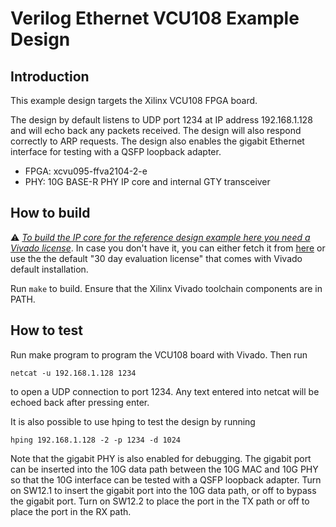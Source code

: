 # Verilog Ethernet VCU108 Example Design

## Introduction

This example design targets the Xilinx VCU108 FPGA board.

The design by default listens to UDP port 1234 at IP address 192.168.1.128 and
will echo back any packets received.  The design will also respond correctly
to ARP requests.  The design also enables the gigabit Ethernet interface for
testing with a QSFP loopback adapter.  

*  FPGA: xcvu095-ffva2104-2-e
*  PHY: 10G BASE-R PHY IP core and internal GTY transceiver

## How to build

:warning: *<ins>To build the IP core for the reference design example here
you need a Vivado license</ins>*. In case you don't have it, you can either
fetch it from [here](https://www.xilinx.com/support/licensing_solution_center.html)
or use the the default "30 day evaluation license"  that comes with Vivado default
installation.

Run `make` to build.  Ensure that the Xilinx Vivado toolchain components are
in PATH.  

## How to test

Run make program to program the VCU108 board with Vivado.  Then run

    netcat -u 192.168.1.128 1234

to open a UDP connection to port 1234.  Any text entered into netcat will be
echoed back after pressing enter.

It is also possible to use hping to test the design by running

    hping 192.168.1.128 -2 -p 1234 -d 1024

Note that the gigabit PHY is also enabled for debugging.  The gigabit port can
be inserted into the 10G data path between the 10G MAC and 10G PHY so that the
10G interface can be tested with a QSFP loopback adapter.  Turn on SW12.1 to
insert the gigabit port into the 10G data path, or off to bypass the gigabit
port.  Turn on SW12.2 to place the port in the TX path or off to place the
port in the RX path.  


